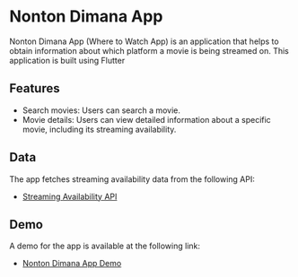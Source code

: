# Nonton Dimana App

Nonton Dimana App (Where to Watch App) is an application that helps to obtain information about which platform a movie is being streamed on. This application is built using Flutter

## Features

- Search movies: Users can search a movie.
- Movie details: Users can view detailed information about a specific movie, including its streaming availability.

## Data

The app fetches streaming availability data from the following API:

- [Streaming Availability API](https://rapidapi.com/movie-of-the-night-movie-of-the-night-default/api/streaming-availability/)

## Demo

A demo for the app is available at the following link:

- [Nonton Dimana App Demo](https://drive.google.com/file/d/18YH3BZNSrxUCwQbEIC2s6PZ9SIw9Yu5S/view?usp=drive_link)
